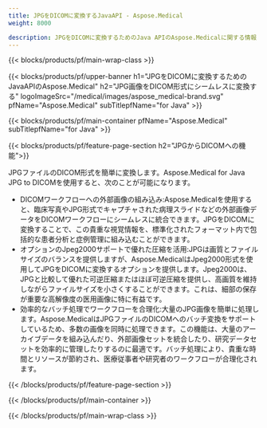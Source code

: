 ```yaml
---
title: JPGをDICOMに変換するJavaAPI - Aspose.Medical
weight: 8000

description: JPGをDICOMに変換するためのJava APIのAspose.Medicalに関する情報
---
```


{{< blocks/products/pf/main-wrap-class >}}

{{< blocks/products/pf/upper-banner h1="JPGをDICOMに変換するためのJavaAPIのAspose.Medical" h2="JPG画像をDICOM形式にシームレスに変換する" logoImageSrc="/medical/images/aspose_medical-brand.svg" pfName="Aspose.Medical" subTitlepfName="for Java" >}}

{{< blocks/products/pf/main-container pfName="Aspose.Medical" subTitlepfName="for Java" >}}

{{< blocks/products/pf/feature-page-section h2="JPGからDICOMへの機能">}}

<p>JPGファイルのDICOM形式を簡単に変換します。Aspose.Medical for Java JPG to DICOMを使用すると、次のことが可能になります。</p>

<ul>
<li>DICOMワークフローへの外部画像の組み込み:Aspose.Medicalを使用すると、臨床写真やJPG形式でキャプチャされた病理スライドなどの外部画像データをDICOMワークフローにシームレスに統合できます。JPGをDICOMに変換することで、この貴重な視覚情報を、標準化されたフォーマット内で包括的な患者分析と症例管理に組み込むことができます。</li>
<li>オプションのJpeg2000サポートで優れた圧縮を活用:JPGは画質とファイルサイズのバランスを提供しますが、Aspose.MedicalはJpeg2000形式を使用してJPGをDICOMに変換するオプションを提供します。Jpeg2000は、JPGと比較して優れた可逆圧縮またはほぼ可逆圧縮を提供し、高画質を維持しながらファイルサイズを小さくすることができます。これは、細部の保存が重要な高解像度の医用画像に特に有益です。</li>
<li>効率的なバッチ処理でワークフローを合理化:大量のJPG画像を簡単に処理します。Aspose.MedicalはJPGファイルのDICOMへのバッチ変換をサポートしているため、多数の画像を同時に処理できます。この機能は、大量のアーカイブデータを組み込んだり、外部画像セットを統合したり、研究データセットを効率的に管理したりするのに最適です。バッチ処理により、貴重な時間とリソースが節約され、医療従事者や研究者のワークフローが合理化されます。</li>
</ul>

{{< /blocks/products/pf/feature-page-section >}}

{{< /blocks/products/pf/main-container >}}

{{< /blocks/products/pf/main-wrap-class >}}